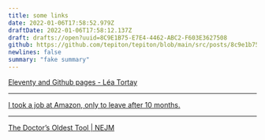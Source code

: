 ```yaml
---
title: some links
date: 2022-01-06T17:58:52.979Z
draftDate: 2022-01-06T17:58:12.137Z
draft: drafts://open?uuid=8C9E1B75-E7E4-4462-ABC2-F603E3627508
github: https://github.com/tepiton/tepiton/blob/main/src/posts/8c9e1b75-e7e4-4462-abc2-f603e3627508.md
newlines: false
summary: "fake summary"
---
```

[Eleventy and Github pages - Léa Tortay](https://lea-tortay.com/content/writings/github-pages-eleventy/)


---
[I took a job at Amazon, only to leave after 10 months.](https://benadam.me/thoughts/my-experience-at-amazon/)


---
[The Doctor’s Oldest Tool | NEJM](https://www.nejm.org/doi/full/10.1056/NEJMp2115832#.YdYmZ4_kRTE.twitter)
